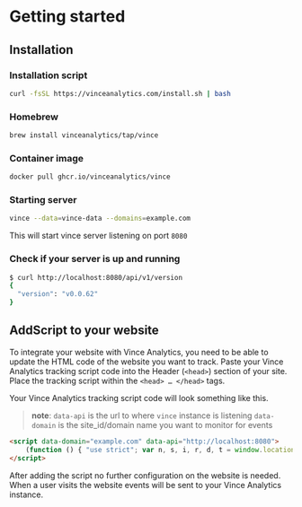 # Getting started


## Installation


### Installation script
```bash
curl -fsSL https://vinceanalytics.com/install.sh | bash
```

### Homebrew
```bash
brew install vinceanalytics/tap/vince
```
### Container image
```bash
docker pull ghcr.io/vinceanalytics/vince
```


### Starting server

```bash
vince --data=vince-data --domains=example.com
```

This will start vince server listening on port `8080`

### Check if your server is up and running

```bash
$ curl http://localhost:8080/api/v1/version
{
  "version": "v0.0.62"
}
```

## AddScript to your website

To integrate your website with Vince Analytics, you need to be able to update the HTML code of the website you want to track. Paste your Vince Analytics tracking script code into the Header (`<head>`) section of your site. Place the tracking script within the `<head> … </head>` tags.

Your Vince Analytics tracking script code will look something like this.

> **note**:
> `data-api` is the url to where `vince` instance is listening
>  `data-domain` is the site_id/domain name you want to monitor for events

```html
<script data-domain="example.com" data-api="http://localhost:8080">
    (function () { "use strict"; var n, s, i, r, d, t = window.location, e = window.document, c = e.currentScript, h = c.getAttribute("data-api") || u(c); function l(e) { console.warn("Ignoring Event: " + e) } function u(e) { return new URL(e.src).origin + "/api/event" } function a(n, s) { if (/^localhost$|^127(\.[0-9]+){0,2}\.[0-9]+$|^\[::1?\]$/.test(t.hostname) || t.protocol === "file:") return l("localhost"); if (window._phantom || window.__nightmare || window.navigator.webdriver || window.Cypress) return; try { if (window.localStorage.vince_ignore === "true") return l("localStorage flag") } catch { } var i, o = {}; o.n = n, o.u = t.href, o.d = c.getAttribute("data-domain"), o.r = e.referrer || null, o.w = window.innerWidth, s && s.meta && (o.m = JSON.stringify(s.meta)), s && s.props && (o.p = s.props), i = new XMLHttpRequest, i.open("POST", h, !0), i.setRequestHeader("Content-Type", "text/plain"), i.send(JSON.stringify(o)), i.onreadystatechange = function () { i.readyState === 4 && s && s.callback && s.callback() } } r = window.vince && window.vince.q || [], window.vince = a; for (n = 0; n < r.length; n++)a.apply(this, r[n]); function o() { if (i === t.pathname) return; i = t.pathname, a("pageview") } s = window.history, s.pushState && (d = s.pushState, s.pushState = function () { d.apply(this, arguments), o() }, window.addEventListener("popstate", o)); function m() { !i && e.visibilityState === "visible" && o() } e.visibilityState === "prerender" ? e.addEventListener("visibilitychange", m) : o() })()
</script>
```


After adding the script no further configuration on the website is needed. When a user visits the website events will be sent to your Vince Analytics instance.